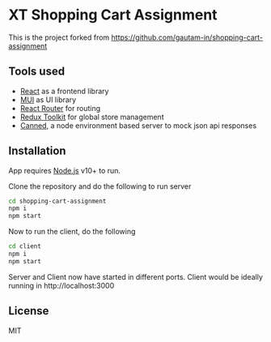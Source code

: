 # XT Shopping Cart Assignment

This is the project forked from https://github.com/gautam-in/shopping-cart-assignment

 
## Tools used

- [React][react]  as a frontend library
- [MUI][mui] as UI library
- [React Router][react-router] for routing
- [Redux Toolkit][redux-toolkit] for global store management
- [Canned][canned], a node environment based server to mock json api responses

## Installation

App requires [Node.js][node] v10+ to run.

Clone the repository and do the following to run server

```sh
cd shopping-cart-assignment
npm i
npm start
```

Now to run the client, do the following

```sh
cd client
npm i
npm start
```

Server and Client now have started in different ports. Client would be ideally running in http://localhost:3000


## License

MIT



[//]: # (Below are the constants which wont be visible in markdown)

   [react]: <https://reactjs.org/>
   [mui]: <https://mui.com/>
   [react-router]: <https://reactrouter.com/>
   [redux-toolkit]:<https://redux-toolkit.js.org/tutorials/quick-start>
   [canned]: <https://www.npmjs.com/package/canned>
   [node]: <https://nodejs.org/>
  

